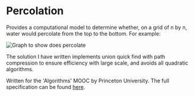 # Percolation

Provides a computational model to determine whether, on a grid of n by n, water would percolate from the top to the bottom. For example:

![Graph to show does percolate](https://coursera.cs.princeton.edu/algs4/assignments/percolation/percolates-yes.png)

The solution I have written implements union quick find with path compression to ensure efficiency with large scale, and avoids all quadratic algorithms.

Written for the 'Algorithms' MOOC by Princeton University. The full specification can be found [here](https://coursera.cs.princeton.edu/algs4/assignments/percolation/specification.php).

